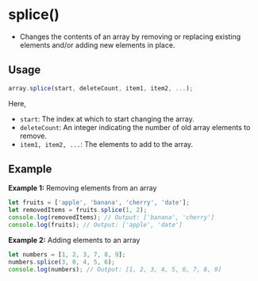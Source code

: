 # splice()

- Changes the contents of an array by removing or replacing existing elements and/or adding new elements in place.

## Usage

```jsx
array.splice(start, deleteCount, item1, item2, ...);
```

Here,

- `start`: The index at which to start changing the array.
- `deleteCount`: An integer indicating the number of old array elements to remove.
- `item1, item2, ...`: The elements to add to the array.

## Example

**Example 1:** Removing elements from an array

```jsx
let fruits = ['apple', 'banana', 'cherry', 'date'];
let removedItems = fruits.splice(1, 2);
console.log(removedItems); // Output: ['banana', 'cherry']
console.log(fruits); // Output: ['apple', 'date']
```

**Example 2:** Adding elements to an array

```jsx
let numbers = [1, 2, 3, 7, 8, 9];
numbers.splice(3, 0, 4, 5, 6);
console.log(numbers); // Output: [1, 2, 3, 4, 5, 6, 7, 8, 9]
```